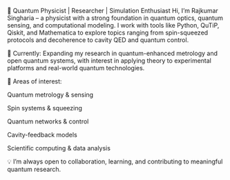 🚀 Quantum Physicist | Researcher | Simulation Enthusiast
Hi, I’m Rajkumar Singharia – a physicist with a strong foundation in quantum optics, quantum sensing, and computational modeling. I work with tools like Python, QuTiP, Qiskit, and Mathematica to explore topics ranging from spin-squeezed protocols and decoherence to cavity QED and quantum control.

🧠 Currently: Expanding my research in quantum-enhanced metrology and open quantum systems, with interest in applying theory to experimental platforms and real-world quantum technologies.

🔬 Areas of interest:

Quantum metrology & sensing

Spin systems & squeezing

Quantum networks & control

Cavity-feedback models

Scientific computing & data analysis

💡 I’m always open to collaboration, learning, and contributing to meaningful quantum research.

<!---
Quantum-Kumar/Quantum-Kumar is a ✨ special ✨ repository because its `README.md` (this file) appears on your GitHub profile.
You can click the Preview link to take a look at your changes.
--->
